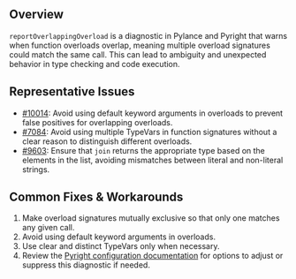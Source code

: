 ## Overview

`reportOverlappingOverload` is a diagnostic in Pylance and Pyright that warns when function overloads overlap, meaning multiple overload signatures could match the same call. This can lead to ambiguity and unexpected behavior in type checking and code execution.

## Representative Issues

-   [#10014](https://github.com/microsoft/pyright/issues/10014): Avoid using default keyword arguments in overloads to prevent false positives for overlapping overloads.
-   [#7084](https://github.com/microsoft/pyright/issues/7084): Avoid using multiple TypeVars in function signatures without a clear reason to distinguish different overloads.
-   [#9603](https://github.com/microsoft/pyright/issues/9603): Ensure that `join` returns the appropriate type based on the elements in the list, avoiding mismatches between literal and non-literal strings.

## Common Fixes & Workarounds

1. Make overload signatures mutually exclusive so that only one matches any given call.
2. Avoid using default keyword arguments in overloads.
3. Use clear and distinct TypeVars only when necessary.
4. Review the [Pyright configuration documentation](https://github.com/microsoft/pyright/blob/main/docs/configuration.md#reportOverlappingOverload) for options to adjust or suppress this diagnostic if needed.
